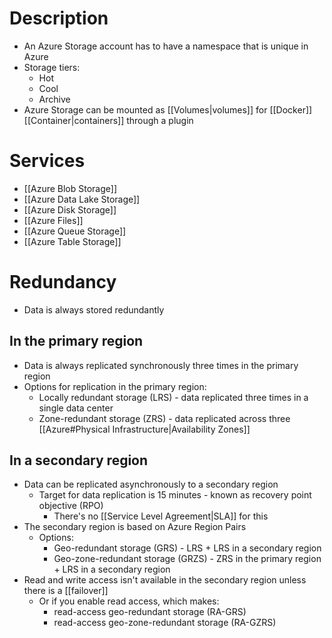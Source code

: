 # Description
- An Azure Storage account has to have a namespace that is unique in Azure
- Storage tiers:
	- Hot
	- Cool
	- Archive
- Azure Storage can be mounted as [[Volumes|volumes]] for [[Docker]] [[Container|containers]] through a plugin
# Services
- [[Azure Blob Storage]]
- [[Azure Data Lake Storage]]
- [[Azure Disk Storage]]
- [[Azure Files]]
- [[Azure Queue Storage]]
- [[Azure Table Storage]]
# Redundancy
- Data is always stored redundantly
## In the primary region
- Data is always replicated synchronously three times in the primary region
- Options for replication in the primary region:
	- Locally redundant storage (LRS) - data replicated three times in a single data center
	- Zone-redundant storage (ZRS) - data replicated across three [[Azure#Physical Infrastructure|Availability Zones]]
## In a secondary region
- Data can be replicated asynchronously to a secondary region
	- Target for data replication is 15 minutes - known as recovery point objective (RPO)
		- There's no [[Service Level Agreement|SLA]] for this
- The secondary region is based on Azure Region Pairs
	- Options:
		- Geo-redundant storage (GRS) - LRS + LRS in a secondary region
		- Geo-zone-redundant storage (GRZS) - ZRS in the primary region + LRS in a secondary region
- Read and write access isn't available in the secondary region unless there is a [[failover]]
	- Or if you enable read access, which makes:
		- read-access geo-redundant storage (RA-GRS)
		- read-access geo-zone-redundant storage (RA-GZRS)
